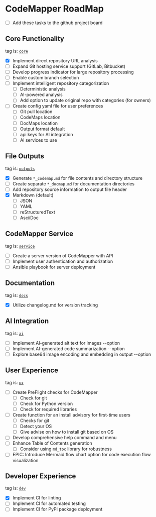 # CodeMapper RoadMap

- [ ] Add these tasks to the github project board

## Core Functionality

tag is: [`core`](https://github.com/users/shaneholloman/projects/9/views/7)

- [x] Implement direct repository URL analysis
- [ ] Expand Git hosting service support (GitLab, Bitbucket)
- [ ] Develop progress indicator for large repository processing
- [ ] Enable custom branch selection
- [ ] Implement intelligent repository categorization
  - [ ] Deterministic analysis
  - [ ] AI-powered analysis
  - [ ] Add option to update original repo with categories (for owners)
- [ ] Create config yaml file for user preferences
  - [ ] Git pull location
  - [ ] CodeMaps location
  - [ ] DocMaps location
  - [ ] Output format default
  - [ ] api keys for AI integration
  - [ ] Ai services to use

## File Outputs

tag is: [`outputs`](https://github.com/users/shaneholloman/projects/9/views/7)

- [x] Generate `*_codemap.md` for file contents and directory structure
- [ ] Create separate `*_docmap.md` for documentation directories
- [ ] Add repository source information to output file header
- [x] Markdown (default)
  - [ ] JSON
  - [ ] YAML
  - [ ] reStructuredText
  - [ ] AsciiDoc

## CodeMapper Service

tag is: [`service`](https://github.com/users/shaneholloman/projects/9/views/7)

- [ ] Create a server version of CodeMapper with API
- [ ] Implement user authentication and authorization
- [ ] Ansible playbook for server deployment

## Documentation

tag is: [`docs`](https://github.com/users/shaneholloman/projects/9/views/7)

- [x] Utilize changelog.md for version tracking

## AI Integration

tag is: [`ai`](https://github.com/users/shaneholloman/projects/9/views/7)

- [ ] Implement AI-generated alt text for images --option
- [ ] Implement AI-generated code summarization --option
- [ ] Explore base64 image encoding and embedding in output --option

## User Experience

tag is: [`ux`](https://github.com/users/shaneholloman/projects/9/views/7)

- [ ] Create PreFlight checks for CodeMapper
  - [ ] Check for git
  - [ ] Check for Python version
  - [ ] Check for required libraries
- [ ] Create function for an install advisory for first-time users
  - [ ] Checks for git
  - [ ] Detect your OS
  - [ ] Give advise on how to install git based on OS
- [ ] Develop comprehensive help command and menu
- [ ] Enhance Table of Contents generation
  - [ ] Consider using `md_toc` library for robustness
- [ ] EPIC: Introduce Mermaid flow chart option for code execution flow visualization

## Developer Experience

tag is: [`dev`](https://github.com/users/shaneholloman/projects/9/views/7)

- [x] Implement CI for linting
- [ ] Implement CI for automated testing
- [ ] Implement CI for PyPI package deployment
